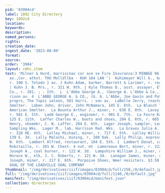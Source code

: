 ```yaml
---
pid: '03904cd'
label: 1892 City Directory
key: 1892cd
location: 
keywords: 
description: 
named_persons: 
rights: 
creation_date: 
ingest_date: '2023-08-09'
format: 
source: 
order: '3904'
layout: cmhc_item
text: 'Milner & Hurd, marriscnav cor ace se Fire Insurance:3 MINBGE 06 TUIU, Harrison
  av.,Cor. athst. THU Molldllba - KUH 164 LAN ‘|  Kuhimeyer Will G., barber, J. Kuhlmeyer,
  r. 198 S. Toledo } av. J Kuhn Adam, barber, Barrett & Larimer, r. rear 119 W. 3d.
  | Kuhn J. B. Mrs., r. 321 W. 9th. j Kyle Thomas D., asst. assayer, Elgin Smelting
  Co., r. 281. ; . Ith.  L  L’Abbe George A., (George A. L’Abbe & Co.,) r. 314 Har-
  rison av. 4  L’ABBE GEORGE A. & CO., (G. A. L’Abbe, Joe Gavin and Patrick O’Neil,)
  proprs, The Topic saloon, 501 Harri. : son av.  LaBelle Jerry, roaster, American
  Smelter.  Laben John, driver, John McNamara, 145 E. 6th.  La Blanch Thomas, lab,
  American Smelter.  La Bounta Arthur J., miner, r. 630 E. 8th.  Lacey John, miner,
  r. 501 E. 5th.  Ladd George E., engineer, r. 901 E. 7th.  La Fevre Kate Mrs. r.
  125 E. 11th.  Laffer Charles W., boots and shoes, 204 E. 6th, r. 605 N. Poplar.  Laffer
  Henry, shoemkr, C. W. Laffer, 204 E. 6th.  Lager Joseph, sampler, Leadville Public
  Sampling Wks.  Lager M., lab, Harrison Red. Wks.  La Graves Julia A. Miss, dressmkr,
  r. 328 HE. 4th.  Lalley Michael, miner, r. 717 E. 5th.  Lalley William, miner, r.
  139 E. 3d.  Lally Malachi, mining, r, 108 Oak.  Lally Philip, expressman, r. 420
  W. 6th.  Lambert Alfred, restaurant, 104 E. 5th. 1  Lambert Donat, carpenter, E.
  Robitaille, r. 201 W. Chest- 4 nut. mt  Lamoreaux Bert, miner, r. 222 E. 5th.  Lamping
  Joseph A., coal burner, r. 122 W. 3d.  Lampshire William J., miner, r. 217 E. 4th.  Lampson
  Horace W., elk, J. C. Roberts, r. 121 W. 3d.  Lanagan James, miner, r. 215 E. 2d.  Lanahan
  Joseph, miner, r. 217 E. 6th.  Porpoise Shoes, Weer nesicters. $3.50 at Strauss’  ORDER
  GOAL OF THE LEADVILLE GOAL COMPANY    '
thumbnail: "/img/derivatives/iiif/images/03904cd/full/250,/0/default.jpg"
full: "/img/derivatives/iiif/images/03904cd/full/1140,/0/default.jpg"
manifest: "/img/derivatives/iiif/03904cd/manifest.json"
collection: directories
---
```

